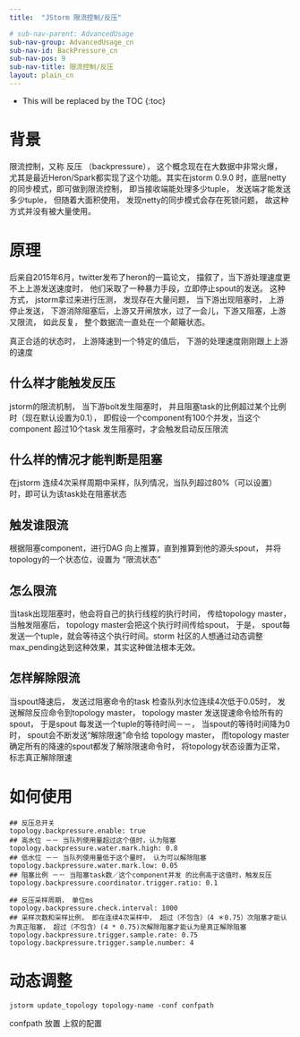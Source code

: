 ```yaml
---
title:  "JStorm 限流控制/反压"

# sub-nav-parent: AdvancedUsage
sub-nav-group: AdvancedUsage_cn
sub-nav-id: BackPressure_cn
sub-nav-pos: 9
sub-nav-title: 限流控制/反压
layout: plain_cn
---
```


* This will be replaced by the TOC
{:toc}

# 背景

限流控制，又称 反压 （backpressure）， 这个概念现在在大数据中非常火爆， 尤其是最近Heron/Spark都实现了这个功能。其实在jstorm 0.9.0 时，底层netty的同步模式，即可做到限流控制， 即当接收端能处理多少tuple， 发送端才能发送多少tuple， 但随着大面积使用， 发现netty的同步模式会存在死锁问题， 故这种方式并没有被大量使用。

# 原理
后来自2015年6月，twitter发布了heron的一篇论文， 描叙了，当下游处理速度更不上上游发送速度时， 他们采取了一种暴力手段，立即停止spout的发送。
这种方式， jstorm拿过来进行压测， 发现存在大量问题， 当下游出现阻塞时， 上游停止发送， 下游消除阻塞后，上游又开闸放水，过了一会儿，下游又阻塞，上游又限流， 如此反复， 整个数据流一直处在一个颠簸状态。

真正合适的状态时， 上游降速到一个特定的值后， 下游的处理速度刚刚跟上上游的速度

## 什么样才能触发反压
jstorm的限流机制， 当下游bolt发生阻塞时， 并且阻塞task的比例超过某个比例时（现在默认设置为0.1）， 即假设一个component有100个并发，当这个component 超过10个task 发生阻塞时，才会触发启动反压限流

## 什么样的情况才能判断是阻塞
在jstorm 连续4次采样周期中采样，队列情况，当队列超过80%（可以设置）时，即可认为该task处在阻塞状态

## 触发谁限流
根据阻塞component，进行DAG 向上推算，直到推算到他的源头spout， 并将topology的一个状态位，设置为 “限流状态”

## 怎么限流
当task出现阻塞时，他会将自己的执行线程的执行时间， 传给topology master， 当触发阻塞后， topology master会把这个执行时间传给spout， 于是， spout每发送一个tuple，就会等待这个执行时间。storm 社区的人想通过动态调整max_pending达到这种效果，其实这种做法根本无效。

## 怎样解除限流
当spout降速后， 发送过阻塞命令的task 检查队列水位连续4次低于0.05时， 发送解除反应命令到topology master， topology master 发送提速命令给所有的spout， 于是spout 每发送一个tuple的等待时间－－， 当spout的等待时间降为0时， spout会不断发送“解除限速”命令给 topology master， 而topology master确定所有的降速的spout都发了解除限速命令时， 将topology状态设置为正常，标志真正解除限速


# 如何使用
```
## 反压总开关
topology.backpressure.enable: true
## 高水位 －－ 当队列使用量超过这个值时，认为阻塞
topology.backpressure.water.mark.high: 0.8
## 低水位 －－ 当队列使用量低于这个量时， 认为可以解除阻塞
topology.backpressure.water.mark.low: 0.05
## 阻塞比例 －－ 当阻塞task数／这个component并发 的比例高于这值时，触发反压
topology.backpressure.coordinator.trigger.ratio: 0.1

## 反压采样周期， 单位ms
topology.backpressure.check.interval: 1000
## 采样次数和采样比例， 即在连续4次采样中， 超过（不包含）（4 ＊0.75）次阻塞才能认为真正阻塞， 超过（不包含）(4 * 0.75)次解除阻塞才能认为是真正解除阻塞
topology.backpressure.trigger.sample.rate: 0.75
topology.backpressure.trigger.sample.number: 4
```

# 动态调整

```
jstorm update_topology topology-name -conf confpath
```
confpath 放置 上叙的配置